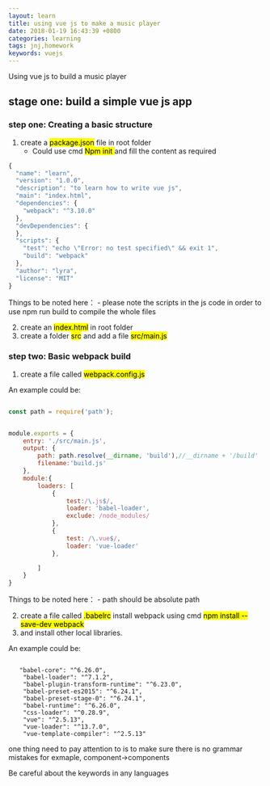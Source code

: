 ```yaml
---
layout: learn
title: using vue js to make a music player
date: 2018-01-19 16:43:39 +0800
categories: learning
tags: jnj,homework
keywords: vuejs
---
```


Using vue js to build a music player

## stage one: build a simple vue js app

###  step one: Creating a basic structure

1. create a <mark>package.json</mark> file in root folder 
 	- Could use cmd <mark> Npm init </mark> and fill the content as required

```javascript
{
  "name": "learn",
  "version": "1.0.0",
  "description": "to learn how to write vue js",
  "main": "index.html",
  "dependencies": {
    "webpack": "^3.10.0"
  },
  "devDependencies": {
  },
  "scripts": {
    "test": "echo \"Error: no test specified\" && exit 1",
    "build": "webpack"
  },
  "author": "lyra",
  "license": "MIT"
}
```
Things to be noted here：
	- please note the scripts in the js code
	in order to use npm run build to compile the whole files

2. create an <mark>index.html</mark> in root folder
3. create a folder <mark>src</mark> and add a file <mark>src/main.js</mark>

### step two: Basic webpack build

1. create a file called <mark>webpack.config.js</mark>

An example could be: 

```javascript

const path = require('path');


module.exports = {
    entry: './src/main.js',
    output: {
        path: path.resolve(__dirname, 'build'),//__dirname + '/build'
        filename:'build.js'
    },
    module:{
        loaders: [
            {
                test:/\.js$/,
                loader: 'babel-loader',
                exclude: /node_modules/
            },
            {
                test: /\.vue$/,
                loader: 'vue-loader'
            },

        ]
    }
}

```

Things to be noted here：
 	- path should be absolute path

2. create a file called <mark>.babelrc</mark>
install webpack using cmd <mark>npm install --save-dev webpack</mark>
3. and install other local libraries.

An example could be:

```

   "babel-core": "^6.26.0",
    "babel-loader": "^7.1.2",
    "babel-plugin-transform-runtime": "^6.23.0",
    "babel-preset-es2015": "^6.24.1",
    "babel-preset-stage-0": "^6.24.1",
    "babel-runtime": "^6.26.0",
    "css-loader": "^0.28.9",
    "vue": "^2.5.13",
    "vue-loader": "^13.7.0",
    "vue-template-compiler": "^2.5.13"

```

one thing need to pay attention to is to make sure there is no grammar mistakes for exmaple, component->components

Be careful about the keywords in any languages




